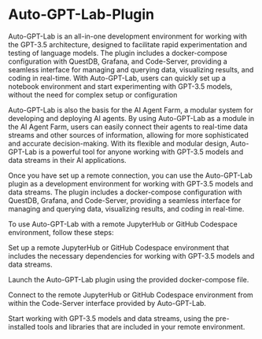 # Auto-GPT-Lab-Plugin


Auto-GPT-Lab is an all-in-one development environment for working with the GPT-3.5 architecture, designed to facilitate rapid experimentation and testing of language models. The plugin includes a docker-compose configuration with QuestDB, Grafana, and Code-Server, providing a seamless interface for managing and querying data, visualizing results, and coding in real-time. With Auto-GPT-Lab, users can quickly set up a notebook environment and start experimenting with GPT-3.5 models, without the need for complex setup or configuration

Auto-GPT-Lab is also the basis for the AI Agent Farm, a modular system for developing and deploying AI agents. By using Auto-GPT-Lab as a module in the AI Agent Farm, users can easily connect their agents to real-time data streams and other sources of information, allowing for more sophisticated and accurate decision-making. With its flexible and modular design, Auto-GPT-Lab is a powerful tool for anyone working with GPT-3.5 models and data streams in their AI applications.


Once you have set up a remote connection, you can use the Auto-GPT-Lab plugin as a development environment for working with GPT-3.5 models and data streams. The plugin includes a docker-compose configuration with QuestDB, Grafana, and Code-Server, providing a seamless interface for managing and querying data, visualizing results, and coding in real-time.

To use Auto-GPT-Lab with a remote JupyterHub or GitHub Codespace environment, follow these steps:

Set up a remote JupyterHub or GitHub Codespace environment that includes the necessary dependencies for working with GPT-3.5 models and data streams.

Launch the Auto-GPT-Lab plugin using the provided docker-compose file.

Connect to the remote JupyterHub or GitHub Codespace environment from within the Code-Server interface provided by Auto-GPT-Lab.

Start working with GPT-3.5 models and data streams, using the pre-installed tools and libraries that are included in your remote environment.
